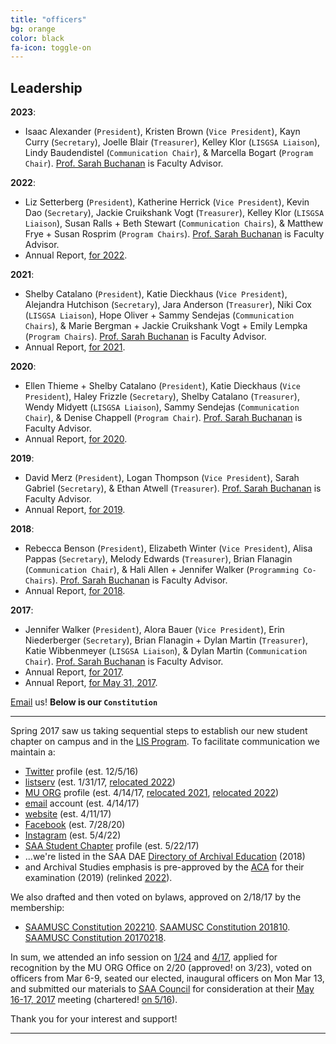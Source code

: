 ```yaml
---
title: "officers"
bg: orange
color: black
fa-icon: toggle-on
---
```


## Leadership

**2023**:
- Isaac Alexander (`President`), Kristen Brown (`Vice President`), Kayn Curry (`Secretary`), Joelle Blair (`Treasurer`), Kelley Klor (`LISGSA Liaison`), Lindy Baudendistel (`Communication Chair`), & Marcella Bogart (`Program Chair`). [Prof. Sarah Buchanan](https://buchanans.mufaculty.umsystem.edu/) is Faculty Advisor.

**2022**:
- Liz Setterberg (`President`), Katherine Herrick (`Vice President`), Kevin Dao (`Secretary`), Jackie Cruikshank Vogt (`Treasurer`), Kelley Klor (`LISGSA Liaison`), Susan Ralls + Beth Stewart (`Communication Chairs`), & Matthew Frye + Susan Rosprim (`Program Chairs`). [Prof. Sarah Buchanan](https://buchanans.mufaculty.umsystem.edu/) is Faculty Advisor.
- Annual Report, [for 2022](https://saamusc.github.io/img/SAA_Missouri_2022.pdf).

**2021**:
- Shelby Catalano (`President`), Katie Dieckhaus (`Vice President`), Alejandra Hutchison (`Secretary`), Jara Anderson (`Treasurer`), Niki Cox (`LISGSA Liaison`), Hope Oliver + Sammy Sendejas (`Communication Chairs`), & Marie Bergman + Jackie Cruikshank Vogt + Emily Lempka (`Program Chairs`). [Prof. Sarah Buchanan](http://faculty.missouri.edu/buchanans/) is Faculty Advisor.
- Annual Report, [for 2021](https://saamusc.github.io/img/SAA_Missouri_2021.pdf).

**2020**:
- Ellen Thieme + Shelby Catalano (`President`), Katie Dieckhaus (`Vice President`), Haley Frizzle (`Secretary`), Shelby Catalano (`Treasurer`), Wendy Midyett (`LISGSA Liaison`), Sammy Sendejas (`Communication Chair`), & Denise Chappell (`Program Chair`). [Prof. Sarah Buchanan](http://faculty.missouri.edu/buchanans/) is Faculty Advisor.
- Annual Report, [for 2020](https://saamusc.github.io/img/SAA_Missouri_2020.pdf).

**2019**:
- David Merz (`President`), Logan Thompson (`Vice President`), Sarah Gabriel (`Secretary`), & Ethan Atwell (`Treasurer`). [Prof. Sarah Buchanan](http://faculty.missouri.edu/buchanans/) is Faculty Advisor.
- Annual Report, [for 2019](https://saamusc.github.io/img/SAA_Missouri_2019.pdf).

**2018**:
- Rebecca Benson (`President`), Elizabeth Winter (`Vice President`), Alisa Pappas (`Secretary`), Melody Edwards (`Treasurer`), Brian Flanagin (`Communication Chair`), & Hali Allen + Jennifer Walker (`Programming Co-Chairs`). [Prof. Sarah Buchanan](http://faculty.missouri.edu/buchanans/) is Faculty Advisor.
- Annual Report, [for 2018](https://saamusc.github.io/img/SAA_Missouri_2018.pdf).

**2017**:
- Jennifer Walker (`President`), Alora Bauer (`Vice President`), Erin Niederberger (`Secretary`), Brian Flanagin + Dylan Martin (`Treasurer`), Katie Wibbenmeyer (`LISGSA Liaison`), & Dylan Martin (`Communication Chair`). [Prof. Sarah Buchanan](http://faculty.missouri.edu/buchanans/) is Faculty Advisor.
- Annual Report, [for 2017](https://saamusc.github.io/img/SAA_Missouri_2017.pdf).
- Annual Report, [for May 31, 2017](https://saamusc.github.io/img/SAA_Missouri_2016_2017.pdf).

[Email](mailto:SAAMUSC@gmail.com) us! **Below is our `Constitution`**

-------------------------

Spring 2017 saw us taking sequential steps to establish our new student chapter on campus and in the [LIS Program](http://sislt.missouri.edu/lis/). To facilitate communication we maintain a:
- [Twitter](https://twitter.com/SAAMUSC) profile (est. 12/5/16)
- [listserv](https://po.missouri.edu/SCRIPTS/wa.exe?A0=SAAMUSC-L) (est. 1/31/17, [relocated 2022](https://po.missouri.edu/cgi-bin/wa?A0=SAAMUSC-L))
- [MU ORG](https://engage.missouri.edu/SAAatMUStudentChapter/) profile (est. 4/14/17, [relocated 2021](https://orgsync.com/158099/chapter), [relocated 2022](https://missouri.campuslabs.com/engage/organization/society-of-american-archivists-mu-sc))
- [email](mailto:SAAMUSC@gmail.com) account (est. 4/14/17)
- [website](https://saamusc.github.io/) (est. 4/11/17)
- [Facebook](https://www.facebook.com/Society-of-American-Archivists-at-University-of-Missouri-Student-Chapter-125454942594665/) (est. 7/28/20)
- [Instagram](https://www.instagram.com/saamu_students/) (est. 5/4/22)
- [SAA Student Chapter](https://www2.archivists.org/students/chapters/university-of-missouri) profile (est. 5/22/17)
- ...we're listed in the SAA DAE [Directory of Archival Education](https://www2.archivists.org/dae/university-of-missouri) (2018)
- and Archival Studies emphasis is pre-approved by the [ACA](https://www.certifiedarchivists.org/index.php/approved-courses) for their examination (2019) (relinked [2022](https://www.certifiedarchivists.org/get-certified/aca-graduate-course-preapproval-program/aca-approved-archival-programs-courses/#MO)).

We also drafted and then voted on bylaws, approved on 2/18/17 by the membership:
- [SAAMUSC Constitution 202210](/img/SAAMUSC_Constitution_Rev202210.pdf). [SAAMUSC Constitution 201810](/img/SAAMUSC_Constitution_Rev201810.pdf). [SAAMUSC Constitution 20170218](/img/SAAMUSC_Constitution.pdf).

In sum, we attended an info session on [1/24](https://orgsync.com/35463/events/1505629/occurrences/3427731) and [4/17](https://orgsync.com/35463/events/1516284/occurrences/3904497), applied for recognition by the MU ORG Office on 2/20 (approved! on 3/23), voted on officers from Mar 6-9, seated our elected, inaugural officers on Mon Mar 13, and submitted our materials to [SAA Council](http://www2.archivists.org/governance/handbook/section13) for consideration at their [May 16-17, 2017](http://www2.archivists.org/groups/saa-council/may-16-17-2017-council-meeting-agenda) meeting (chartered! [on 5/16](https://www2.archivists.org/news/2017/saa-council-approves-fy18-budget-issue-briefs-and-more)).

Thank you for your interest and support!

-------------------------



